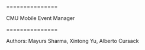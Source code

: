 ===============

CMU Mobile Event Manager

===============

Authors: Mayurs Sharma, Xintong Yu, Alberto Cursack
